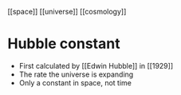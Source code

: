 [[space]] [[universe]] [[cosmology]]
# Hubble constant
- First calculated by [[Edwin Hubble]] in [[1929]]
- The rate the universe is expanding
- Only a constant in space, not time